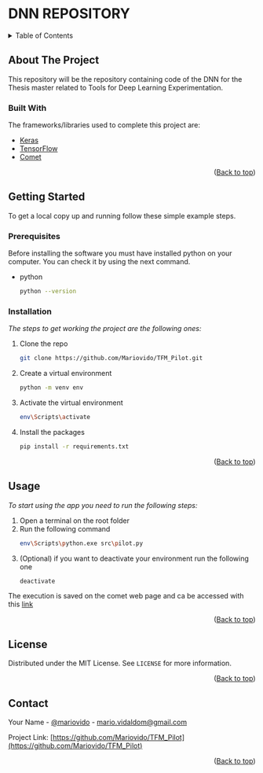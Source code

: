 # DNN REPOSITORY

<!-- TABLE OF CONTENTS -->
<details>
  <summary>Table of Contents</summary>
  <ol>
    <li>
      <a href="#about-the-project">About The Project</a>
      <ul>
        <li><a href="#built-with">Built With</a></li>
      </ul>
    </li>
    <li>
      <a href="#getting-started">Getting Started</a>
      <ul>
        <li><a href="#prerequisites">Prerequisites</a></li>
        <li><a href="#installation">Installation</a></li>
      </ul>
    </li>
    <li><a href="#usage">Usage</a></li>
    <li><a href="#license">License</a></li>
    <li><a href="#contact">Contact</a></li>
  </ol>
</details>

<!-- ABOUT THE PROJECT -->

## About The Project

This repository will be the repository containing code of the DNN for the Thesis master related to Tools for Deep Learning Experimentation.

<!-- The main functionality of this app is to make easier deleting mails from your inbox. Currently, only works for `Gmail` mails but in the future we plan to make it for other types of mails. -->

### Built With

The frameworks/libraries used to complete this project are:

- [Keras](https://keras.io/)
- [TensorFlow](https://www.tensorflow.org/)
- [Comet](https://www.comet.com/)

<p align="right">(<a href="#dnn-repository">Back to top</a>)</p>

<!-- GETTING STARTED -->

## Getting Started

To get a local copy up and running follow these simple example steps.

### Prerequisites

Before installing the software you must have installed python on your computer. You can check it by using the next command.

- python
  ```sh
  python --version
  ```

### Installation

_The steps to get working the project are the following ones:_

1. Clone the repo
   ```sh
   git clone https://github.com/Mariovido/TFM_Pilot.git
   ```
2. Create a virtual environment
   ```sh
   python -m venv env
   ```
3. Activate the virtual environment
   ```sh
   env\Scripts\activate
   ```
4. Install the packages
   ```sh
   pip install -r requirements.txt
   ```

<p align="right">(<a href="#dnn-repository">Back to top</a>)</p>

<!-- USAGE EXAMPLES -->

## Usage

_To start using the app you need to run the following steps:_

1. Open a terminal on the root folder
2. Run the following command
   ```sh
   env\Scripts\python.exe src\pilot.py
   ```
3. (Optional) if you want to deactivate your environment run the following one
   ```sh
   deactivate
   ```

The execution is saved on the comet web page and ca be accessed with this [link](https://www.comet.com/mariotfm2023#projects)

<p align="right">(<a href="#dnn-repository">Back to top</a>)</p>

<!-- LICENSE -->

## License

Distributed under the MIT License. See `LICENSE` for more information.

<p align="right">(<a href="#dnn-repository">Back to top</a>)</p>

<!-- CONTACT -->

## Contact

Your Name - [@mariovido](https://github.com/Mariovido) - mario.vidaldom@gmail.com

Project Link: [https://github.com/Mariovido/TFM_Pilot](https://github.com/Mariovido/TFM_Pilot)

<p align="right">(<a href="#dnn-repository">Back to top</a>)</p>